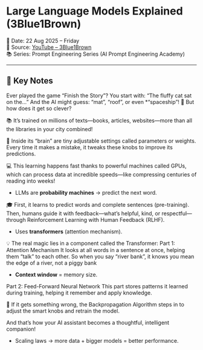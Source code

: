 # Large Language Models Explained (3Blue1Brown)

📅 Date: 22 Aug 2025 – Friday  
🎯 Source: [YouTube – 3Blue1Brown](https://www.youtube.com/watch?v=LPZh9BOjkQs)  
📚 Series: Prompt Engineering Series (AI Prompt Engineering Academy)

---

## 🔑 Key Notes
Ever played the game “Finish the Story”?
You start with: “The fluffy cat sat on the…”
And the AI might guess: “mat”, “roof”, or even *“spaceship”! 🚀
But how does it get so clever?

📚 It’s trained on millions of texts—books, articles, websites—more than all the libraries in your city combined!

🧠 Inside its “brain” are tiny adjustable settings called parameters or weights.
Every time it makes a mistake, it tweaks these knobs to improve its predictions.

💻 This learning happens fast thanks to powerful machines called GPUs, which can process data at incredible speeds—like compressing centuries of reading into weeks!

- LLMs are **probability machines** → predict the next word.

🎓 First, it learns to predict words and complete sentences (pre-training).
Then, humans guide it with feedback—what’s helpful, kind, or respectful—through Reinforcement Learning with Human Feedback (RLHF).

- Uses **transformers** (attention mechanism).

💡 The real magic lies in a component called the Transformer:
Part 1: Attention Mechanism
It looks at all words in a sentence at once, helping them “talk” to each other.
So when you say “river bank”, it knows you mean the edge of a river, not a piggy bank

- **Context window** = memory size.

Part 2: Feed-Forward Neural Network
This part stores patterns it learned during training, helping it remember and apply knowledge.

🔁 If it gets something wrong, the Backpropagation Algorithm steps in to adjust the smart knobs and retrain the model.

And that’s how your AI assistant becomes a thoughtful, intelligent companion!

- Scaling laws → more data + bigger models = better performance.

